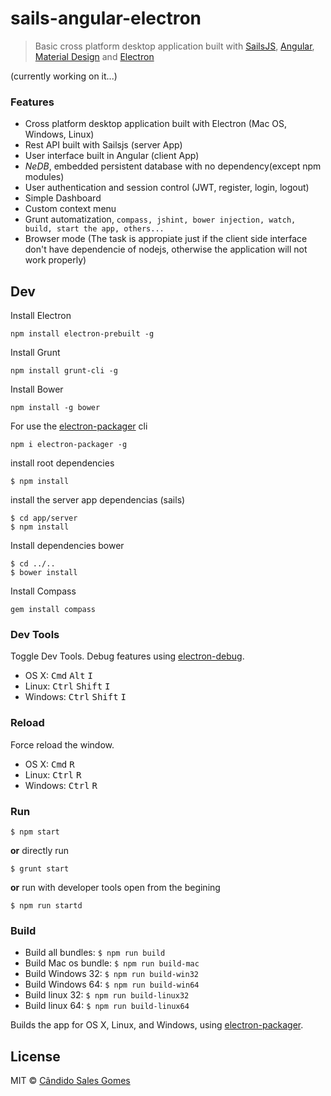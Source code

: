 # sails-angular-electron

> Basic cross platform desktop application built with [SailsJS](http://sailsjs.org/), [Angular](https://angularjs.org/), [Material Design](https://material.angularjs.org) and [Electron](http://electron.atom.io/)

(currently working on it...)

### Features

- Cross platform desktop application built with Electron (Mac OS, Windows, Linux)
- Rest API built with Sailsjs (server App)
- User interface built in Angular (client App)
- *NeDB*, embedded persistent database with no dependency(except npm modules)
- User authentication and session control (JWT, register, login, logout)
- Simple Dashboard
- Custom context menu
- Grunt automatization, `compass, jshint, bower injection, watch, build, start the app, others...`
- Browser mode (The task is appropiate just if the client side interface don't have dependencie of nodejs, otherwise the application will not work properly)

## Dev

Install Electron
```
npm install electron-prebuilt -g
```

Install Grunt
```
npm install grunt-cli -g
```

Install Bower
```
npm install -g bower
```

For use the [electron-packager](https://github.com/maxogden/electron-packager) cli
```
npm i electron-packager -g
```

install root dependencies

```
$ npm install
```

install the server app dependencias (sails)

```
$ cd app/server
$ npm install
```

Install dependencies bower
```
$ cd ../..
$ bower install
```

Install Compass
```
gem install compass
```


### Dev Tools

Toggle Dev Tools. Debug features using [electron-debug](https://github.com/sindresorhus/electron-debug).

- OS X: <kbd>Cmd</kbd> <kbd>Alt</kbd> <kbd>I</kbd>
- Linux: <kbd>Ctrl</kbd> <kbd>Shift</kbd> <kbd>I</kbd>
- Windows: <kbd>Ctrl</kbd> <kbd>Shift</kbd> <kbd>I</kbd>

### Reload

Force reload the window.

- OS X: <kbd>Cmd</kbd> <kbd>R</kbd>
- Linux: <kbd>Ctrl</kbd> <kbd>R</kbd>
- Windows: <kbd>Ctrl</kbd> <kbd>R</kbd>

### Run

```
$ npm start
```

**or** directly run
```
$ grunt start
```

**or** run with developer tools open from the begining
```
$ npm run startd
```

### Build

- Build all bundles: `$ npm run build`
- Build Mac os bundle: `$ npm run build-mac`
- Build Windows 32: `$ npm run build-win32`
- Build Windows 64: `$ npm run build-win64`
- Build linux 32: `$ npm run build-linux32`
- Build linux 64: `$ npm run build-linux64`

Builds the app for OS X, Linux, and Windows, using [electron-packager](https://github.com/maxogden/electron-packager).


## License

MIT © [Cândido Sales Gomes](https://github.com/candidosales)
